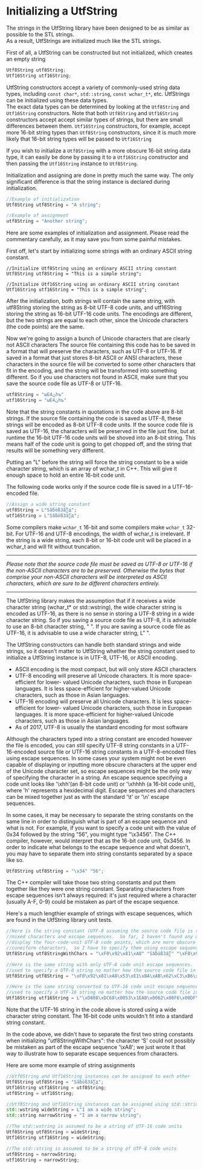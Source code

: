 # Initializing a UtfString

The strings in the UtfString library have been designed to be as similar as possible to the STL strings.  
As a result, UtfStrings are initialized much like the STL strings.

First of all, a UtfString can be constructed but not initialized, which creates an empty string

```Cpp
Utf8String utf8String;
Utf16String utf16String;
```

UtfString constructors accept a variety of commonly-used string data types, including ```const char*```, 
```std::string```, ```const wchar_t*```, etc.  UtfStrings can be initialized using these data types.  
The exact data types can be determined by looking at the ```Utf8String``` and 
```Utf16String``` constructors.  Note that both ```Utf8String``` and 
```Utf16String``` constructors accept accept similar types of strings, but there are 
small differences between them. ```Utf16String``` constructors, for example,  accept 
more 16-bit string types than ```Utf8String``` constructors, since it 
is much more likely that 16-bit string types will be passed to ```Utf16String``` 

If you wish to initialize a ```Utf8String``` with a more obscure 16-bit string data type, 
it can easily be done by passing it to a ```Utf16String``` constructor and then passing
the ```Utf16String``` instance to ```Utf8String```.

Initialization and assigning are done in pretty much the same way.  The only significant difference
is that the string instance is declared during initialization.

```Cpp
//Example of initialization
Utf8String utf8String = "A string";

//Example of assignment
utf8String = "Another string";
```

Here are some examples of initialization and assignment.  Please read the commentary carefully,
as it may save you from some painful mistakes.

First off, let's start by initializing some strings with an ordinary ASCII string constant.

```
//Initialize Utf8String using an ordinary ASCII string constant
Utf8String utf8String = "This is a simple string";

//Initialize Utf16String using an ordinary ASCII string constant
Utf16String utf16String = "This is a simple string";
```

After the initialization, both strings will contain the same string, with utf8String storing the 
string as 8-bit UTF-8 code units, and utf16String storing the string as 16-bit UTF-16 code
units.  The encodings are different, but the two strings are equal to each other, since the
Unicode characters  (the code points) are the same.

Now we're going to assign a bunch of Unicode characters that are clearly not ASCII characters
The source file containing this code has to be saved in a format that will preserve the characters, 
such as UTF-8 or UTF-16. If saved in a format that just stores 8-bit ASCII or ANSI characters, 
these characters in the source file will be converted to some other characters that fit in the 
encoding, and the string will be transformed into something different.  So if you use characters
not found in ASCII, make sure that you save the source code file as UTF-8 or UTF-16.

```Cpp
utf8String = "ωE4ڽhъ"
utf16String = "ωE4ڽhъ"
```

Note that the string constants in quotations in the code above are 8-bit strings.  If the source 
file containing the code is saved as UTF-8, these strings will be encoded as 8-bit UTF-8 code 
units.  If the source code file is saved as UTF-16, the characters will be preserved in the file 
just fine, but at runtime the 16-bit UTF-16 code units will be shoved into an 8-bit string.  This 
means half of the code unit is going to get chopped off, and the string that results will be 
something very different.

Putting an "L" before the string will force the string constant to be a wide character string,
which is an array of wchar_t in C++.  This will give it enough space to hold an entire 16-bit
code unit. 

The following code works only if the source code file is saved in a UTF-16-encoded file.

```Cpp
//Assign a wide string constant
utf8String = L"Sẫböß3ẫ∑д";
utf16String = L"Sẫböß3ẫ∑д";
```

Some compilers make ```wchar_t``` 16-bit and some compilers make ```wchar_t``` 32-bit.
For UTF-16 and UTF-8 encodings, the width of wchar_t is irrelevant.  If the string is a
wide string, each 8-bit or 16-bit code unit will be placed in a wchar_t and will fit without
truncation.

-----

*Please note that the source code file must be saved as UTF-8 or UTF-16 if the non-ASCII characters
are to be preserved. Otherwise the bytes that comprise your non-ASCII characters will be interpreted
as ASCII characters, which are sure to be different characters entirely.*

-----

The UtfString library makes the assumption that if it receives a wide character string
(wchar_t* or std::wstring), the wide character string is encoded as UTF-16, as there
is no sense in storing a UTF-8 string in a wide character string.  So if you saving a 
source code file as UTF-8, it is advisable to use an 8-bit character string, " ".  If you are 
saving a source code file as UTF-16, it is advisable to use a wide character string, L" ".

The UtfString constructors can handle both standard strings and wide strings, so it 
doesn't matter to UtfString whether the string constant used to initialize a UtfString
instance is in UTF-8, UTF-16, or ASCII encoding.

* ASCII encoding is the most compact, but will only store ASCII characters
* UTF-8 encoding will preserve all Unicode characters. It is more space-efficient for lower-
valued Unicode characters, such those in European languages.  It is less space-efficient for
higher-valued Unicode characters, such as those in Asian languages.
* UTF-16 encoding will preserve all Unicode characters. It is less space-efficient for lower-
valued Unicode characters, such those in European languages.  It is more space-efficient for
higher-valued Unicode characters, such as those in Asian languages.
* As of 2017, UTF-8 is usually the standard encoding for most software

Although the characters typed into a string constant are encoded however the file is encoded,
you can still specify UTF-8 string constants in a UTF-16-encoded source file or UTF-16 string
constants in a UTF-8-encoded files using escape sequences.  In some cases your system might
not be even capable of displaying or inputting more obscure characters at the upper end of
the Unicode character set, so escape sequences might be the only way of specifying the
character in a string.  An escape sequence specifying a code unit looks like '\\xhh'(an 8-bit
code unit) or '\\xhhhh (a 16-bit code unit), where 'h' represents a hexidecimal digit. Escape 
sequences and characters can be mixed together just as with the standard '\\t' or '\\n' escape 
sequences.  

In some cases, it may be necessary to separate the string constants on the same line in order 
to distinguish what is part of an escape sequence and what is not.  For example, if you want
to specify a code unit with the value of 0x34 followed by the string "56", you might type
"\x3456".  The C++ compiler, however, would interpret that as the 16-bit code unit, 0x3456.
In order to indicate what belongs to the escape sequence and what doesn't, you may have to
separate them into string constants separated by a space like so.

```Cpp
Utf8String utf8String = "\x34" "56";
```

The C++ compiler will take those two string constants and put them together like they were one
string constant. Separating characters from escape sequences isn't always required: it's just 
required where a character (usually A-F, 0-9) could be mistaken as part of the escape sequence.

Here's a much lengthier example of strings with escape sequences, which are found in the
UtfString library unit tests.

```Cpp
//Here is the string constant (UTF-8 assuming the source code file is saved as UTF-8) with 
//mixed characters and escape sequences.  So far, I haven't found any way to input or
//display the four-code-unit UTF-8 code points, which are more obscure characters like
//cuneiform characters,  so I have to specify them using escape sequences.
Utf8String utf8StringWithChars = "\xF0\x92\x81\xA8" "Sẫböß3ẫ∑" "\xF0\x90\x8D\x86д";

//Here is the same string with only UTF-8 code unit escape sequences.  This string can be 
//used to specify a UTF-8 string no matter how the source code file in encoded.
Utf8String utf8String = "\xF0\x92\x81\xA8\x53\xE1\xBA\xAB\x62\xC3\xB6\xC3\x9F\x33\xE1\xBA\xAB\xE2\x88\x91\xF0\x90\x8D\x86\xD0\xB4";

//Here is the same string converted to UTF-16 code unit escape sequences. This string can be 
//used to specify a UTF-16 string no matter how the source code file in encoded.
Utf16String utf16String = L"\xD808\xDC68\x0053\x1EAB\x0062\x00F6\x00DF\x0033\x1EAB\x2211\xD800\xDF46\x0434";
```

Note that the UTF-16 string in the code above is stored using a wide character string constant. The 16-bit code 
units wouldn't fit into a standard string constant.  

In the code above, we didn't have to separate the first two string constants when initializing 
"utf8StringWithChars": the character 'S' could not possibly be mistaken as part of the escape 
sequence '\\xA8'; we just wrote it that way to illustrate how to separate escape sequences from 
characters.

Here are some more example of string assignments

```Cpp
//Utf8String and Utf16String instances can be assigned to each other
Utf8String utf8String = "Sẫböß3ẫ∑д";
Utf16String utf16String = utf8String;
utf8String = utf16String;

//Utf8String and Utf16String instances can be assigned using std::string or std::wstring
std::wstring wideString = L"I am a wide string";
std::string narrowString = "I am a narrow string";

//The std::wstring is assumed to be a string of UTF-16 code units
Utf8String utf8String = wideString;
Utf16String utf16String = wideString;

//The std::string is assumed to be a string of UTF-8 code units
utf8String = narrowString;
utf16String = narrowString;
```